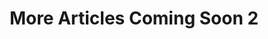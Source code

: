 ---
title: More Articles Coming Soon 2
description: COMING SOON 2025!
image: https://images.unsplash.com/photo-1494597564530-871f2b93ac55?ixlib=rb-4.1.0&ixid=M3wxMjA3fDB8MHxwaG90by1wYWdlfHx8fGVufDB8fHx8fA%3D%3D&auto=format&fit=crop&q=80&w=1113
tags: ibdtt
layout: article.njk
---